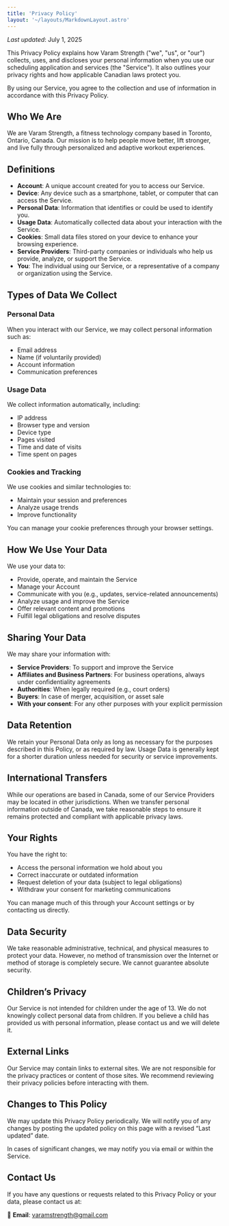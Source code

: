 ```yaml
---
title: 'Privacy Policy'
layout: '~/layouts/MarkdownLayout.astro'
---
```


_Last updated_: July 1, 2025

This Privacy Policy explains how Varam Strength ("we", "us", or "our") collects, uses, and discloses your personal information when you use our scheduling application and services (the "Service"). It also outlines your privacy rights and how applicable Canadian laws protect you.

By using our Service, you agree to the collection and use of information in accordance with this Privacy Policy.

## Who We Are

We are Varam Strength, a fitness technology company based in Toronto, Ontario, Canada. Our mission is to help people move better, lift stronger, and live fully through personalized and adaptive workout experiences.

## Definitions

- **Account**: A unique account created for you to access our Service.
- **Device**: Any device such as a smartphone, tablet, or computer that can access the Service.
- **Personal Data**: Information that identifies or could be used to identify you.
- **Usage Data**: Automatically collected data about your interaction with the Service.
- **Cookies**: Small data files stored on your device to enhance your browsing experience.
- **Service Providers**: Third-party companies or individuals who help us provide, analyze, or support the Service.
- **You**: The individual using our Service, or a representative of a company or organization using the Service.

## Types of Data We Collect

### Personal Data

When you interact with our Service, we may collect personal information such as:

- Email address
- Name (if voluntarily provided)
- Account information
- Communication preferences

### Usage Data

We collect information automatically, including:

- IP address
- Browser type and version
- Device type
- Pages visited
- Time and date of visits
- Time spent on pages

### Cookies and Tracking

We use cookies and similar technologies to:

- Maintain your session and preferences
- Analyze usage trends
- Improve functionality

You can manage your cookie preferences through your browser settings.

## How We Use Your Data

We use your data to:

- Provide, operate, and maintain the Service
- Manage your Account
- Communicate with you (e.g., updates, service-related announcements)
- Analyze usage and improve the Service
- Offer relevant content and promotions
- Fulfill legal obligations and resolve disputes

## Sharing Your Data

We may share your information with:

- **Service Providers**: To support and improve the Service
- **Affiliates and Business Partners**: For business operations, always under confidentiality agreements
- **Authorities**: When legally required (e.g., court orders)
- **Buyers**: In case of merger, acquisition, or asset sale
- **With your consent**: For any other purposes with your explicit permission

## Data Retention

We retain your Personal Data only as long as necessary for the purposes described in this Policy, or as required by law. Usage Data is generally kept for a shorter duration unless needed for security or service improvements.

## International Transfers

While our operations are based in Canada, some of our Service Providers may be located in other jurisdictions. When we transfer personal information outside of Canada, we take reasonable steps to ensure it remains protected and compliant with applicable privacy laws.

## Your Rights

You have the right to:

- Access the personal information we hold about you
- Correct inaccurate or outdated information
- Request deletion of your data (subject to legal obligations)
- Withdraw your consent for marketing communications

You can manage much of this through your Account settings or by contacting us directly.

## Data Security

We take reasonable administrative, technical, and physical measures to protect your data. However, no method of transmission over the Internet or method of storage is completely secure. We cannot guarantee absolute security.

## Children’s Privacy

Our Service is not intended for children under the age of 13. We do not knowingly collect personal data from children. If you believe a child has provided us with personal information, please contact us and we will delete it.

## External Links

Our Service may contain links to external sites. We are not responsible for the privacy practices or content of those sites. We recommend reviewing their privacy policies before interacting with them.

## Changes to This Policy

We may update this Privacy Policy periodically. We will notify you of any changes by posting the updated policy on this page with a revised “Last updated” date.

In cases of significant changes, we may notify you via email or within the Service.

## Contact Us

If you have any questions or requests related to this Privacy Policy or your data, please contact us at:

📧 **Email**: varamstrength@gmail.com
